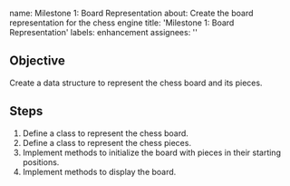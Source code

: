 name: Milestone 1: Board Representation
about: Create the board representation for the chess engine
title: 'Milestone 1: Board Representation'
labels: enhancement
assignees: ''

## Objective
Create a data structure to represent the chess board and its pieces.

## Steps
1. Define a class to represent the chess board.
2. Define a class to represent the chess pieces.
3. Implement methods to initialize the board with pieces in their starting positions.
4. Implement methods to display the board.
